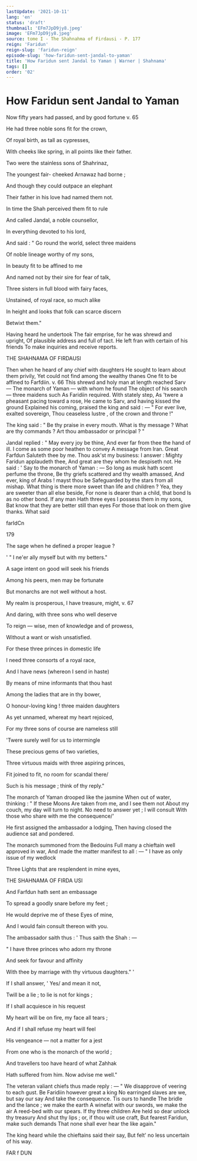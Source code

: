 ```yaml
---
lastUpdate: '2021-10-11'
lang: 'en'
status: 'draft'
thumbnail: 'EFm7JpD9jy8.jpeg'
image: 'EFm7JpD9jy8.jpeg'
source: tome I - The Shahnahma of Firdausi - P. 177
reign: 'Faridun'
reign-slug: 'faridun-reign'
episode-slug: 'how-faridun-sent-jandal-to-yaman'
title: 'How Faridun sent Jandal to Yaman | Warner | Shahnama'
tags: []
order: '02'
---
```


<!-- LTeX: language=en -->

# How Faridun sent Jandal to Yaman

Now fifty years had passed, and by good fortune v. 65

He had three noble sons fit for the crown,

Of royal birth, as tall as cypresses,

With cheeks like spring, in all points like their father.

Two were the stainless sons of Shahrinaz,

The youngest fair- cheeked Arnawaz had borne ;

And though they could outpace an elephant

Their father in his love had named them not.

In time the Shah perceived them fit to rule

And called Jandal, a noble counsellor,

In everything devoted to his lord,

And said : " Go round the world, select three maidens

Of noble lineage worthy of my sons,

In beauty fit to be affined to me

And named not by their sire for fear of talk,

Three sisters in full blood with fairy faces,

Unstained, of royal race, so much alike

In height and looks that folk can scarce discern

Betwixt them."

Having heard he undertook
The fair emprise, for he was shrewd and upright,
Of plausible address and full of tact.
He left fran with certain of his friends
To make inquiries and receive reports.

THE SHAHNAMA OF FIRDAUSl

Then when he heard of any chief with daughters
He sought to learn about them privily,
Yet could not find among the wealthy thanes
One fit to be affined to Farfdiin.
v. 66 This shrewd and holy man at length reached Sarv —
The monarch of Yaman — with whom he found
The object of his search — three maidens such
As Faridiin required. With stately step,
As 'twere a pheasant pacing toward a rose,
He came to Sarv, and having kissed the ground
Explained his coming, praised the king and said : —
" For ever live, exalted sovereign,
Thou ceaseless lustre , of the crown and throne !"

The king said : " Be thy praise in every mouth.
What is thy message ? What are thy commands ?
Art thou ambassador or principal ? "

Jandal replied : " May every joy be thine,
And ever far from thee the hand of ill.
I come as some poor heathen to convey
A message from Iran. Great Farfdun
Saluteth thee by me. Thou ask'st my business:
I answer : Mighty Faridun applaudeth thee,
And great are they whom he despiseth not.
He said : ' Say to the monarch of Yaman : —
So long as musk hath scent perfume the throne,
Be thy griefs scattered and thy wealth amassed,
And ever, king of Arabs ! mayst thou be
Safeguarded by the stars from all mishap.
What thing is there more sweet than life and children ?
Yea, they are sweeter than all else beside,
For none is dearer than a child, that bond
Is as no other bond. If any man
Hath three eyes I possess them in my sons,
Bat know that they are better still than eyes
For those that look on them give thanks. What said

farIdCn

179

The sage when he defined a proper league ?

' " I ne'er ally myself but with my betters."

A sage intent on good will seek his friends

Among his peers, men may be fortunate

But monarchs are not well without a host.

My realm is prosperous, I have treasure, might, v. 67

And daring, with three sons who well deserve

To reign — wise, men of knowledge and of prowess,

Without a want or wish unsatisfied.

For these three princes in domestic life

I need three consorts of a royal race,

And I have news (whereon I send in haste)

By means of mine informants that thou hast

Among the ladies that are in thy bower,

O honour-loving king ! three maiden daughters

As yet unnamed, whereat my heart rejoiced,

For my three sons of course are nameless still

'Twere surely well for us to intermingle

These precious gems of two varieties,

Three virtuous maids with three aspiring princes,

Fit joined to fit, no room for scandal there/

Such is his message ; think of thy reply."

The monarch of Yaman drooped like the jasmine
When out of water, thinking : " If these Moons
Are taken from me, and I see them not
About my couch, my day will turn to night.
No need to answer yet ; I will consult
With those who share with me the consequence/'

He first assigned the ambassador a lodging,
Then having closed the audience sat and pondered.

The monarch summoned from the Bedouins
Full many a chieftain well approved in war,
And made the matter manifest to all : —
" I have as only issue of my wedlock

Three Lights that are resplendent in mine eyes,

THE SHAHNAMA OF FIRDA USI

And Farfdun hath sent an embassage

To spread a goodly snare before my feet ;

He would deprive me of these Eyes of mine,

And I would fain consult thereon with you.

The ambassador saith thus : ' Thus saith the Shah : —

" I have three princes who adorn my throne

And seek for favour and affinity

With thee by marriage with thy virtuous daughters." '

If I shall answer, ' Yes/ and mean it not,

Twill be a lie ; to lie is not for kings ;

If I shall acquiesce in his request

My heart will be on fire, my face all tears ;

And if I shall refuse my heart will feel

His vengeance — not a matter for a jest

From one who is the monarch of the world ;

And travellers too have heard of what Zahhak

Hath suffered from him. Now advise me well."

The veteran valiant chiefs thus made reply : —
" We disapprove of veering to each gust.
Be Faridiin however great a king
No earringed slaves are we, but say our say
And take the consequence. Tis ours to handle
The bridle and the lance ; we make the earth
A winefat with our swords, we make the air
A reed-bed with our spears. If thy three children
Are held so dear unlock thy treasury
And shut thy lips ; or, if thou wilt use craft,
But fearest Faridun, make such demands
That none shall ever hear the like again."

The king heard while the chieftains said their say,
But felt' no less uncertain of his way.

FAR f DUN
